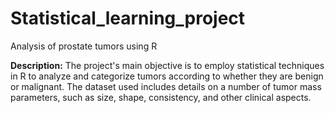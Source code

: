 # Statistical_learning_project
Analysis of prostate tumors using R

**Description:**
The project's main objective is to employ statistical techniques in R to analyze and categorize tumors according to whether they are benign or malignant. The dataset used includes details on a number of tumor mass parameters, such as size, shape, consistency, and other clinical aspects.

